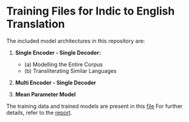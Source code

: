 # Training Files for Indic to English Translation

The included model architectures in this repository are:

1. **Single Encoder - Single Decoder:**
    - (a) Modelling the Entire Corpus
    - (b) Transliterating Similar Languages

2. **Multi Encoder - Single Decoder**

3. **Mean Parameter Model**

The training data and trained models are present in this [file](Links)
For further details, refer to the [report](report.pdf).
